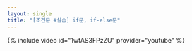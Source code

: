 ```yaml
---
layout: single
title: "[조건문 #실습] if문, if-else문" 
---
```

{% include video id="1wtAS3FPzZU" provider="youtube" %}
